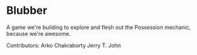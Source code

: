 # Blubber
A game we're building to explore and flesh out the Possession mechanic, because we're awesome.

Contributors:
Arko Chakraborty
Jerry T. John
